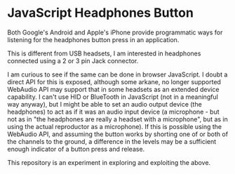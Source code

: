 # JavaScript Headphones Button

Both Google's Android and Apple's iPhone provide programmatic ways for listening for the headphones button press in an application.

This is different from USB headsets, I am interested in headphones connected using a 2 or 3 pin Jack connector.

I am curious to see if the same can be done in browser JavaScript. I doubt a direct API for this is exposed, although some arkane,
no longer supported WebAudio API may support that in some headsets as an extended device capability. I can't use HID or BlueTooth
in JavaScript (not in a meaningful way anyway), but I might be able to set an audio output device (the headphones) to act as if it
was an audio input device (a microphone - but not as in "the headphones are really a headset with a microphone", but as in using
the actual reproductor as a microphone). If this is possible using the WebAudio API, and assuming the button works by shorting one
of or both of the channels to the ground, a difference in the levels may be a sufficient enough indicator of a button press and 
release.

This repository is an experiment in exploring and exploiting the above.
